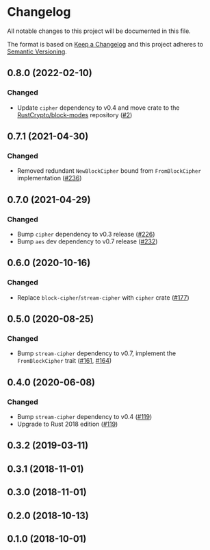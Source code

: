 # Changelog

All notable changes to this project will be documented in this file.

The format is based on [Keep a Changelog](https://keepachangelog.com/en/1.0.0/)
and this project adheres to [Semantic Versioning](https://semver.org/spec/v2.0.0.html).

## 0.8.0 (2022-02-10)
### Changed
- Update `cipher` dependency to v0.4 and move crate
to the [RustCrypto/block-modes] repository ([#2])

[#2]: https://github.com/RustCrypto/block-modes/pull/2
[RustCrypto/block-modes]: https://github.com/RustCrypto/block-modes

## 0.7.1 (2021-04-30)
### Changed
- Removed redundant `NewBlockCipher` bound from `FromBlockCipher` implementation ([#236])

[#236]: https://github.com/RustCrypto/stream-ciphers/pull/236

## 0.7.0 (2021-04-29)
### Changed
- Bump `cipher` dependency to v0.3 release ([#226])
- Bump `aes` dev dependency to v0.7 release ([#232])

[#226]: https://github.com/RustCrypto/stream-ciphers/pull/226
[#232]: https://github.com/RustCrypto/stream-ciphers/pull/232

## 0.6.0 (2020-10-16)
### Changed
- Replace `block-cipher`/`stream-cipher` with `cipher` crate ([#177])

[#177]: https://github.com/RustCrypto/stream-ciphers/pull/177

## 0.5.0 (2020-08-25)
### Changed
- Bump `stream-cipher` dependency to v0.7, implement the `FromBlockCipher` trait ([#161], [#164])

[#161]: https://github.com/RustCrypto/stream-ciphers/pull/161
[#164]: https://github.com/RustCrypto/stream-ciphers/pull/164

## 0.4.0 (2020-06-08)
### Changed
- Bump `stream-cipher` dependency to v0.4 ([#119])
- Upgrade to Rust 2018 edition ([#119])

[#119]: https://github.com/RustCrypto/stream-ciphers/pull/119

## 0.3.2 (2019-03-11)

## 0.3.1 (2018-11-01)

## 0.3.0 (2018-11-01)

## 0.2.0 (2018-10-13)

## 0.1.0 (2018-10-01)
